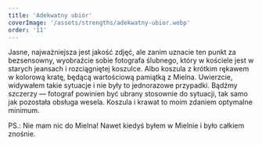```yaml
---
title: 'Adekwatny ubiór'
coverImage: '/assets/strengths/adekwatny-ubior.webp'
order: '11'
---
```


Jasne, najważniejsza jest jakość zdjęć, ale zanim uznacie ten punkt za bezsensowny, wyobraźcie sobie fotografa ślubnego, który 
w&nbsp;kościele jest w starych jeansach i&nbsp;rozciągniętej koszulce. Albo koszula z&nbsp;krótkim rękawem w&nbsp;kolorową kratę, będącą wartościową pamiątką z&nbsp;Mielna. Uwierzcie, widywałem takie sytuacje i&nbsp;nie były to jednorazowe przypadki. Bądźmy szczerzy — fotograf powinien być ubrany stosownie do sytuacji, tak samo jak pozostała obsługa wesela. Koszula i&nbsp;krawat to moim zdaniem optymalne minimum.
 
PS.: Nie mam nic do Mielna! Nawet kiedyś byłem w Mielnie i&nbsp;było całkiem znośnie.
